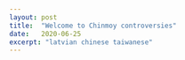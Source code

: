 ```yaml
---
layout: post
title:  "Welcome to Chinmoy controversies"
date:   2020-06-25
excerpt: "latvian chinese taiwanese"
---
```

